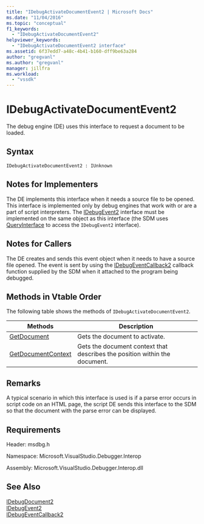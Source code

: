 ```yaml
---
title: "IDebugActivateDocumentEvent2 | Microsoft Docs"
ms.date: "11/04/2016"
ms.topic: "conceptual"
f1_keywords: 
  - "IDebugActivateDocumentEvent2"
helpviewer_keywords: 
  - "IDebugActivateDocumentEvent2 interface"
ms.assetid: 6f37edd7-a48c-4b41-b160-dff9be63a284
author: "gregvanl"
ms.author: "gregvanl"
manager: jillfra
ms.workload: 
  - "vssdk"
---
```

# IDebugActivateDocumentEvent2
The debug engine (DE) uses this interface to request a document to be loaded.  
  
## Syntax  
  
```  
IDebugActivateDocumentEvent2 : IUnknown  
```  
  
## Notes for Implementers  
 The DE implements this interface when it needs a source file to be opened. This interface is implemented only by debug engines that work with or are a part of script interpreters. The [IDebugEvent2](../../../extensibility/debugger/reference/idebugevent2.md) interface must be implemented on the same object as this interface (the SDM uses [QueryInterface](/cpp/atl/queryinterface) to access the `IDebugEvent2` interface).  
  
## Notes for Callers  
 The DE creates and sends this event object when it needs to have a source file opened. The event is sent by using the [IDebugEventCallback2](../../../extensibility/debugger/reference/idebugeventcallback2.md) callback function supplied by the SDM when it attached to the program being debugged.  
  
## Methods in Vtable Order  
 The following table shows the methods of `IDebugActivateDocumentEvent2`.  
  
|Methods|Description|  
|-------------|-----------------|  
|[GetDocument](../../../extensibility/debugger/reference/idebugactivatedocumentevent2-getdocument.md)|Gets the document to activate.|  
|[GetDocumentContext](../../../extensibility/debugger/reference/idebugactivatedocumentevent2-getdocumentcontext.md)|Gets the document context that describes the position within the document.|  
  
## Remarks  
 A typical scenario in which this interface is used is if a parse error occurs in script code on an HTML page, the script DE sends this interface to the SDM so that the document with the parse error can be displayed.  
  
## Requirements  
 Header: msdbg.h  
  
 Namespace: Microsoft.VisualStudio.Debugger.Interop  
  
 Assembly: Microsoft.VisualStudio.Debugger.Interop.dll  
  
## See Also  
 [IDebugDocument2](../../../extensibility/debugger/reference/idebugdocument2.md)   
 [IDebugEvent2](../../../extensibility/debugger/reference/idebugevent2.md)   
 [IDebugEventCallback2](../../../extensibility/debugger/reference/idebugeventcallback2.md)